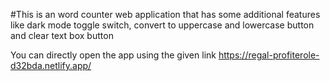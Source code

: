 #This is an word counter web application that has some additional features like dark mode toggle switch, convert to uppercase and lowercase button and clear text box button

You can directly open the app using the given link
 https://regal-profiterole-d32bda.netlify.app/
